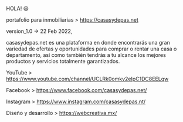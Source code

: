 <!-- @format -->

HOLA! 😃

portafolio para inmobiliarias > https://casasydepas.net

version_1.0 -> 22 Feb 2022,

casasydepas.net es una plataforma en donde encontrarás una gran variedad de ofertas y oportunidades para comprar o rentar una casa o departamento, así como también tendrás a tu alcance los mejores productos y servicios totalmente garantizados.

YouTube > https://www.youtube.com/channel/UCLRk0omkv2eIpC1DC8EELqw

Facebook > https://www.facebook.com/casasydepas.net/

Instagram > https://www.instagram.com/casasydepas.nt/

Diseño y desarrollo > https://webcreativa.mx/
